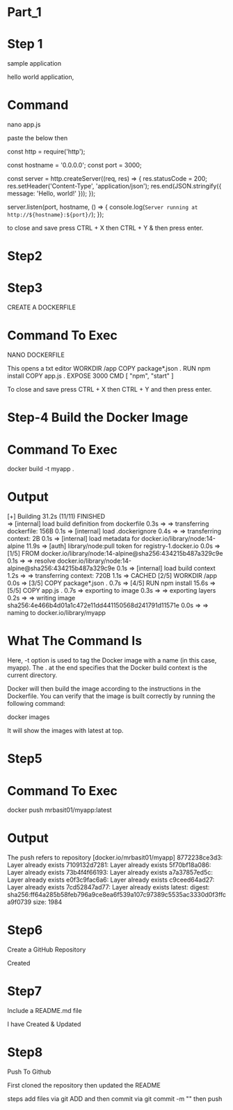 # Part_1


# Step 1
sample application

hello world application, 

# Command
nano app.js

paste the below then

const http = require('http');

const hostname = '0.0.0.0';
const port = 3000;

const server = http.createServer((req, res) => {
  res.statusCode = 200;
  res.setHeader('Content-Type', 'application/json');
  res.end(JSON.stringify({ message: 'Hello, world!' }));
});

server.listen(port, hostname, () => {
  console.log(`Server running at http://${hostname}:${port}/`);
});

to close and save press CTRL + X then CTRL + Y & then press enter.

# Step2 

# Step3 
CREATE  A DOCKERFILE

# Command To Exec
NANO DOCKERFILE

This opens a txt editor
WORKDIR /app
COPY package*.json .
RUN npm install
COPY app.js .
EXPOSE 3000
CMD [ "npm", "start" ]

To close and save press CTRL + X then CTRL + Y and  then press enter.

# Step-4 Build the Docker Image

# Command To Exec
docker build -t myapp .

# Output
[+] Building 31.2s (11/11) FINISHED                                            
 => [internal] load build definition from dockerfile                      0.3s
 => => transferring dockerfile: 156B                                      0.1s
 => [internal] load .dockerignore                                         0.4s
 => => transferring context: 2B                                           0.1s
 => [internal] load metadata for docker.io/library/node:14-alpine        11.9s
 => [auth] library/node:pull token for registry-1.docker.io               0.0s
 => [1/5] FROM docker.io/library/node:14-alpine@sha256:434215b487a329c9e  0.1s
 => => resolve docker.io/library/node:14-alpine@sha256:434215b487a329c9e  0.1s
 => [internal] load build context                                         1.2s
 => => transferring context: 720B                                         1.1s
 => CACHED [2/5] WORKDIR /app                                             0.0s
 => [3/5] COPY package*.json .                                            0.7s
 => [4/5] RUN npm install                                                15.6s
 => [5/5] COPY app.js .                                                   0.7s
 => exporting to image                                                    0.3s 
 => => exporting layers                                                   0.2s 
 => => writing image sha256:4e466b4d01a1c472e11dd441150568d241791d11571e  0.0s 
 => => naming to docker.io/library/myapp
 
 # What The Command Is
 Here, -t option is used to tag the Docker image with a name (in this case, myapp). The . at the end specifies that the Docker build context is the current directory.

Docker will then build the image according to the instructions in the Dockerfile. You can verify that the image is built correctly by running the following command:

docker images 

It will show the images with latest at top.

# Step5 

# Command To Exec
docker push mrbasit01/myapp:latest

# Output
The push refers to repository [docker.io/mrbasit01/myapp]
8772238ce3d3: Layer already exists 
7109132d7281: Layer already exists 
5f70bf18a086: Layer already exists 
73b4f4f66193: Layer already exists 
a7a37857ed5c: Layer already exists 
e0f3c9fac6a6: Layer already exists 
c9ceed64ad27: Layer already exists 
7cd52847ad77: Layer already exists 
latest: digest: sha256:ff64a285b58feb796a9ce8ea6f539a107c97389c5535ac3330d0f3ffca9f0739 size: 1984




# Step6
 Create a GitHub Repository

Created

# Step7 
Include a README.md file

I have Created & Updated

# Step8 
Push To Github

First cloned the repository  then updated the README

steps 
add files via git ADD and 
then commit via git commit -m ""
then push


